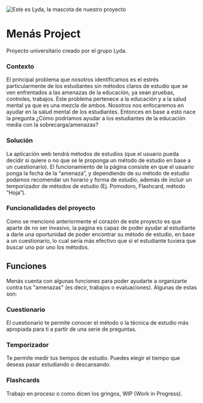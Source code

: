 ![Este es Lyda, la mascota de nuestro proyecto](MenasProject/static/la.png "Este es Lyda, la mascota de nuestro proyecto")

# Menás Project
 
Proyecto universitario creado por el grupo Lyda.

### Contexto

El principal problema que nosotros identificamos es el estrés particularmente de los estudiantes sin métodos claros de estudio que se ven enfrentados a las amenazas de la educación, ya sean pruebas, controles, trabajos.
Este problema pertenece a la educación y a la salud mental ya que es una mezcla de ambos. Nosotros nos enfocaremos en ayudar en la salud mental de los estudiantes.
Entonces en base a esto nace la pregunta ¿Cómo podríamos ayudar a los estudiantes de la educación media con la sobrecarga/amenazas?

### Solución

La aplicación web tendrá métodos de estudios (que el usuario pueda decidir si quiere o no que se le proponga un método de estudio en base a un cuestionario).
El funcionamiento de la página consiste en que el usuario ponga la fecha de la “amenaza”, y dependiendo de su método de estudio podamos recomendar un horario y forma de estudio, además de incluir un temporizador de métodos de estudio (Ej. Pomodoro, Flashcard, método “Hoja”).

### Funcionalidades del proyecto

Como se mencionó anteriormente el corazón de este proyecto es que aparte de no ser invasivo, la pagina es capaz de poder ayudar al estudiante a darle una oportunidad de poder encontrar su método de estudio, en base a un cuestionario, lo cual sería más efectivo que si el estudiante tuviera que buscar uno por uno los métodos.

## Funciones

Menás cuenta con algunas funciones para poder ayudarte a organizarte contra tus "amenazas" (es decir, trabajos o evaluaciones). Algunas de estas son:

### Cuestionario

El cuestionario te permite conocer el método o la técnica de estudio más apropiada para ti a partir de una serie de preguntas.

### Temporizador

Te permite medir tus tiempos de estudio. Puedes elegir el tiempo que deseas pasar estudiando o descansando.

### Flashcards

Trabajo en proceso o como dicen los gringos, WIP (Work in Progress).
